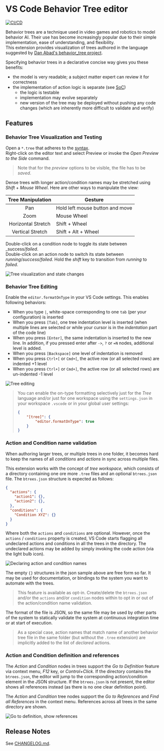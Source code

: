 # VS Code Behavior Tree editor

<!-- [![Downloads](https://vsmarketplacebadge.apphb.com/downloads/jan-dolejsi.btree.svg?subject=Downloads)](https://marketplace.visualstudio.com/items?itemName=jan-dolejsi.btree)
[![Installs](https://vsmarketplacebadge.apphb.com/installs/jan-dolejsi.btree.svg?subject=Installations)](https://marketplace.visualstudio.com/items?itemName=jan-dolejsi.btree)
[![Ratings](https://vsmarketplacebadge.apphb.com/rating-star/jan-dolejsi.btree.svg?subject=Reviews)](https://marketplace.visualstudio.com/items?itemName=jan-dolejsi.btree&ssr=false#review-details)
[![Visual Studio Marketplace](https://vsmarketplacebadge.apphb.com/version/jan-dolejsi.btree.svg)](https://marketplace.visualstudio.com/items?itemName=jan-dolejsi.btree) -->
[![CI/CD](https://img.shields.io/github/workflow/status/jan-dolejsi/vscode-btree/Build/master.svg?logo=github)](https://github.com/jan-dolejsi/vscode-btree/actions?query=workflow%3ABuild)

Behavior trees are a technique used in video games and robotics to model behavior AI. Their use has become increasingly popular due to their simple implementation, ease of understanding, and flexibility.\
This extension provides visualization of trees authored in the language suggested by [Dan Abad's behavior_tree project](https://github.com/0xabad/behavior_tree/).

Specifying behavior trees in a declarative concise way gives you these benefits:

- the model is very readable; a subject matter expert can review it for correctness
- the implementation of action logic is separate (see [SoC](https://en.wikipedia.org/wiki/Separation_of_concerns))
  - the logic is testable
  - implementation may evolve separately
  - new version of the tree may be deployed without pushing any code changes (which are inherently more difficult to validate and verify)

## Features

### Behavior Tree Visualization and Testing

Open a `*.tree` that adheres to the [syntax](https://github.com/0xabad/behavior_tree/#syntax).\
Right-click on the editor text and select Preview or invoke the _Open Preview to the Side_ command.

> Note that for the _preview_ options to be visible, the file has to be _saved_.

Dense trees with longer action/condition names may be stretched using _Shift_ + _Mouse Wheel_. Here are other ways to manipulate the view:

| Tree Manipulation  | Gesture                         |
| :----------------: | ------------------------------- |
|        Pan         | Hold left mouse button and move |
|        Zoom        | Mouse Wheel                     |
| Horizontal Stretch | Shift + Wheel                   |
|  Vertical Stretch  | Shift + Alt + Wheel             |

Double-click on a condition node to toggle its state between _success/_failed_.\
Double-click on an action node to switch its state between _running_/_success_/_failed_. Hold the _shift_ key to transition from _running_ to _failed_.

![Tree visualization and state changes](img/tree_viz.gif)

### Behavior Tree Editing

Enable the `editor.formatOnType` in your VS Code settings. This enables following behaviors:

- When you type `|`, white-space corresponding to one `tab` (per your configuration) is inserted
- When you press `[Tab]`, one tree indentation level is inserted (when multiple lines are selected or while your cursor is in the _indentation_ part of the code line)
- When you press `[Enter]`, the same indentation is inserted to the new line. In addition, if you pressed enter after `->`, `?` or `=N` nodes, additional level is added.
- When you press `[Backspace]` one level of indentation is removed
- When you press `Ctrl+[` or `Cmd+[`, the active row (or all selected rows) are indented +1 level
- When you press `Ctrl+]` or `Cmd+]`, the active row (or all selected rows) are un-indented -1 level

![Tree editing](img/tree_editing.gif)

> You can enable the on-type formatting selectively just for the _Tree_ language and/or just for one workspace using the `settings.json` in your workspace `.vscode` or in your global user settings:
>
> ```json
> {
>     "[tree]": {
>         "editor.formatOnType": true
>     }
> }
> ```

### Action and Condition name validation

When authoring larger trees, or multiple trees in one folder,
it becomes hard to keep the names of all _conditions_ and _actions_
in sync across multiple files.

This extension works with the concept of _tree workspace_, which consists of
a directory containing one ore more `.tree` files and an optional `btrees.json` file. The `btrees.json` structure is expected as follows:

```json
{
  "actions": {
    "action1": {},
    "action2": {},
  },
  "conditions": {
    "Condition XYZ": {}
  }
}
```

Where both the `actions` and `conditions` are optional.
However, once the `actions` / `conditions` property is created, VS Code starts flagging
all undeclared actions and conditions in all the trees in the directory.
The undeclared actions may be added by simply invoking the code action (via the light bulb icon).

![Declaring action and condition names](img/declared_actions_conditions.gif)

The empty `{}` structures in the json sample above are free form so far.
It may be used for documentation, or bindings to the system you want to automate with the trees.

> This feature is available as opt-in. Create/delete the `btrees.json` and/or the `actions` and/or `condition`
> nodes within to opt in or out of the action/condition name validation.

The format of the file is JSON, so the same file may be used by other parts of the system
to statically validate the system at continuous integration time or at start of execution.

> As a special case, action names that match name of another behavior tree file
> in the same folder (but without the `.tree` extension) are implicitly added to
> the list of _declared_ actions.

### Action and Condition definition and references

The _Action_ and _Condition_ nodes in trees support the _Go to Definition_ feature
via context menu, _F12_ key, or _Control+Click_. If the directory contains the `btrees.json`,
the editor will jump to the corresponding action/condition element in the JSON structure.
If the `btrees.json` is not present, the editor shows all references instead (as there is no one clear definition point).

The _Action_ and _Condition_ tree nodes support the _Go to References_ and _Find all References_ in the context menu. References across all trees in the same directory are shown.

![Go to definition, show references](img/node_definition_and_references.gif)

## Release Notes

See [CHANGELOG.md](CHANGELOG.md).
